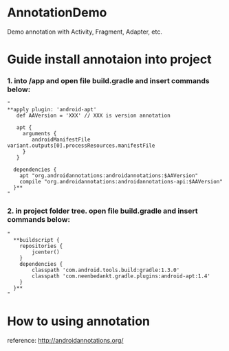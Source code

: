 # AnnotationDemo
Demo annotation with Activity, Fragment, Adapter, etc.

# Guide install annotaion into project
### 1. into /app and open file build.gradle and insert commands below:
```
"
**apply plugin: 'android-apt'
   def AAVersion = 'XXX' // XXX is version annotation
  
   apt {
     arguments {
        androidManifestFile variant.outputs[0].processResources.manifestFile
     }
   }
  
  dependencies {
    apt "org.androidannotations:androidannotations:$AAVersion"
    compile "org.androidannotations:androidannotations-api:$AAVersion"
  }**
"
```
### 2. in project folder tree. open file build.gradle and insert commands below:
```
"
  **buildscript {
    repositories {
        jcenter()
    }
    dependencies {
        classpath 'com.android.tools.build:gradle:1.3.0'
        classpath 'com.neenbedankt.gradle.plugins:android-apt:1.4'
    }
  }**
"
```
# How to using annotation
reference: http://androidannotations.org/
